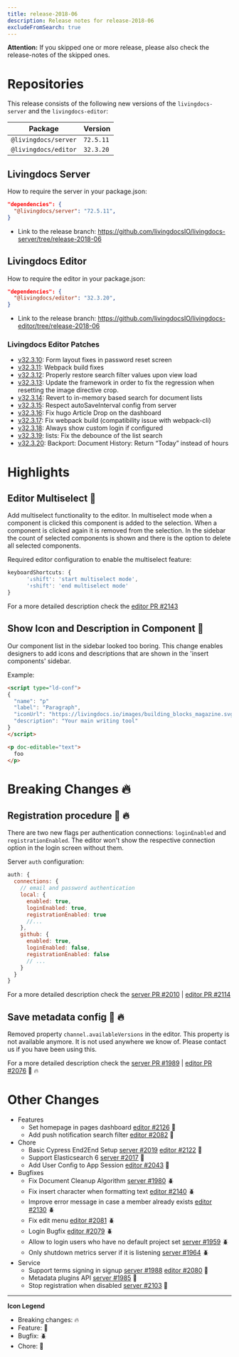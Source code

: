 ```yaml
---
title: release-2018-06
description: Release notes for release-2018-06
excludeFromSearch: true
---
```


**Attention:** If you skipped one or more release, please also check the release-notes of the skipped ones.

# Repositories

This release consists of the following new versions of the `livingdocs-server` and the `livingdocs-editor`:

Package | Version
--- | ---
`@livingdocs/server` | `72.5.11`
`@livingdocs/editor` | `32.3.20`


## Livingdocs Server

How to require the server in your package.json:

```json
"dependencies": {
  "@livingdocs/server": "72.5.11",
}
```

- Link to the release branch:
  https://github.com/livingdocsIO/livingdocs-server/tree/release-2018-06


## Livingdocs Editor

How to require the editor in your package.json:

```json
"dependencies": {
  "@livingdocs/editor": "32.3.20",
}
```

- Link to the release branch:
  https://github.com/livingdocsIO/livingdocs-editor/tree/release-2018-06


### Livingdocs Editor Patches

- [v32.3.10](https://github.com/livingdocsIO/livingdocs-editor/releases/tag/v32.3.10): Form layout fixes in password reset screen
- [v32.3.11](https://github.com/livingdocsIO/livingdocs-editor/releases/tag/v32.3.11): Webpack build fixes
- [v32.3.12](https://github.com/livingdocsIO/livingdocs-editor/releases/tag/v32.3.12): Properly restore search filter values upon view load
- [v32.3.13](https://github.com/livingdocsIO/livingdocs-editor/releases/tag/v32.3.13): Update the framework in order to fix the regression when resetting the image directive crop.
- [v32.3.14](https://github.com/livingdocsIO/livingdocs-editor/releases/tag/v32.3.14): Revert to in-memory based search for document lists
- [v32.3.15](https://github.com/livingdocsIO/livingdocs-editor/releases/tag/v32.3.15): Respect autoSaveInterval config from server
- [v32.3.16](https://github.com/livingdocsIO/livingdocs-editor/releases/tag/v32.3.16): Fix hugo Article Drop on the dashboard
- [v32.3.17](https://github.com/livingdocsIO/livingdocs-editor/releases/tag/v32.3.17): Fix webpack build (compatibility issue with webpack-cli)
- [v32.3.18](https://github.com/livingdocsIO/livingdocs-editor/releases/tag/v32.3.18): Always show custom login if configured
- [v32.3.19](https://github.com/livingdocsIO/livingdocs-editor/releases/tag/v32.3.19): lists: Fix the debounce of the list search
- [v32.3.20](https://github.com/livingdocsIO/livingdocs-editor/releases/tag/v32.3.20): Backport: Document History: Return “Today” instead of hours




# Highlights

## Editor Multiselect :gift:

Add multiselect functionality to the editor. In multiselect mode when a component is clicked this component is added to the selection. When a component is clicked again it is removed from the selection. In the sidebar the count of selected components is shown and there is the option to delete all selected components.

Required editor configuration to enable the multiselect feature:

```js
keyboardShortcuts: {
      '↓shift': 'start multiselect mode',
      '↑shift': 'end multiselect mode'
}
```

For a more detailed description check the [editor PR #2143](https://github.com/livingdocsIO/livingdocs-editor/pull/2143)

## Show Icon and Description in Component :gift:

Our component list in the sidebar looked too boring. This change enables designers to add icons and descriptions that are shown in the 'insert components' sidebar.

Example:
```html
<script type="ld-conf">
{
  "name": "p"
  "label": "Paragraph",
  "iconUrl": "https://livingdocs.io/images/building_blocks_magazine.svg",
  "description": "Your main writing tool"
}
</script>

<p doc-editable="text">
  foo
</p>
```


# Breaking Changes :fire:

##  Registration procedure :gift: :fire:

There are two new flags per authentication connections: `loginEnabled` and `registrationEnabled`. The editor won't show the respective connection option
in the login screen without them.

Server `auth` configuration:
```js
auth: {
  connections: {
    // email and password authentication
    local: {
      enabled: true,
      loginEnabled: true,
      registrationEnabled: true
      //...
    },
    github: {
      enabled: true,
      loginEnabled: false,
      registrationEnabled: false
      // ...
    }
  }
}
```

 For a more detailed description check the [server PR #2010](https://github.com/livingdocsIO/livingdocs-server/pull/2010) | [editor PR #2114](https://github.com/livingdocsIO/livingdocs-editor/pull/2114)

##  Save metadata config :gift: :fire:

Removed property `channel.availableVersions` in the editor.
This property is not available anymore. It is not used anywhere we know of. Please contact us if you have been using this.

For a more detailed description check the [server PR #1989](https://github.com/livingdocsIO/livingdocs-server/pull/1989) | [editor PR #2076](https://github.com/livingdocsIO/livingdocs-editor/pull/2076) :gift: :fire:



# Other Changes
* Features
  * Set homepage in pages dashboard [editor #2126](https://github.com/livingdocsIO/livingdocs-editor/pull/2126) :gift:
  * Add push notification search filter [editor #2082](https://github.com/livingdocsIO/livingdocs-editor/pull/2082) :gift:
* Chore
  * Basic Cypress End2End Setup [server #2019](https://github.com/livingdocsIO/livingdocs-server/pull/2019) [editor #2122](https://github.com/livingdocsIO/livingdocs-editor/pull/2122) :wrench:
  * Support Elasticsearch 6 [server #2017](https://github.com/livingdocsIO/livingdocs-server/pull/2017) :wrench:
  * Add User Config to App Session [editor #2043](https://github.com/livingdocsIO/livingdocs-editor/pull/2043) :wrench:
* Bugfixes
  * Fix Document Cleanup Algorithm [server #1980](https://github.com/livingdocsIO/livingdocs-server/pull/1980) :beetle:
  * Fix insert character when formatting text [editor #2140](https://github.com/livingdocsIO/livingdocs-editor/pull/2140) :beetle:
  * Improve error message in case a member already exists [editor #2130](https://github.com/livingdocsIO/livingdocs-editor/pull/2130) :beetle:
  * Fix edit menu [editor #2081](https://github.com/livingdocsIO/livingdocs-editor/pull/2081) :beetle:
  * Login Bugfix [editor #2079](https://github.com/livingdocsIO/livingdocs-editor/pull/2079) :beetle:
  * Allow to login users who have no default project set [server #1959](https://github.com/livingdocsIO/livingdocs-server/pull/1959) :beetle:
  * Only shutdown metrics server if it is listening [server #1964](https://github.com/livingdocsIO/livingdocs-server/pull/1964) :beetle:
* Service
  * Support terms signing in signup [server #1988](https://github.com/livingdocsIO/livingdocs-server/pull/1988) [editor #2080](https://github.com/livingdocsIO/livingdocs-editor/pull/2080) :gift:
  * Metadata plugins API [server #1985](https://github.com/livingdocsIO/livingdocs-server/pull/1985) :gift:
  * Stop registration when disabled [server #2103](https://github.com/livingdocsIO/livingdocs-server/pull/2103) :gift:

---

**Icon Legend**

* Breaking changes: :fire:
* Feature: :gift:
* Bugfix: :beetle:
* Chore: :wrench:
